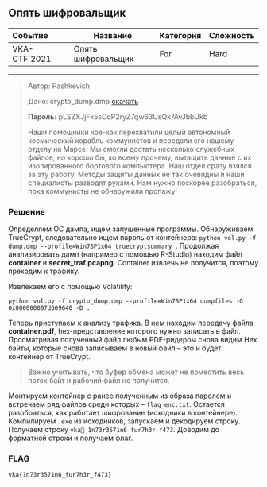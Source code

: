 ## Опять шифровальщик

| Событие | Название | Категория | Сложность |
| :------ | ---- | ---- | ---- |
| VKA-CTF`2021 | Опять шифровальщик | For | Hard |

***

> Автор: Pashkevich
>
> Дано: crypto_dump.dmp [скачать](https://disk.yandex.ru/d/d_nFwqkVegZUVg)
>
> **Пароль:** pLSZXJjFx5sCqP2ryZ7qw63UsQx7AvJbbUkb
>
> Наши помощники кое-как перехватили целый автономный космический корабль коммунистов и передали его нашему отделу на Марсе. Мы смогли достать несколько служебных файлов, но хорошо бы, ко всему прочему, вытащить данные с их изолированного бортового компьютера. Наш отдел сразу взялся за эту работу. Методы защиты данных не так очевидны и наши специалисты разводят руками. Нам нужно поскорее разобраться, пока коммунисты не обнаружили пропажу!

### Решение
Определяем ОС дампа, ищем запущенные программы. Обнаруживаем TrueCrypt, следовательно ищем пароль от контейнера:
`python vol.py -f dump.dmp --profile=Win7SP1x64 truecryptsummary `.
Продолжая анализировать дамп (например с помощью R-Studio) находим файл **container** и **secret_traf.pcapng**. Container извлечь не получится, поэтому преходим к трафику.

Извлекаем его с помощью Volatility:
```
python vol.py -f crypto_dump.dmp --profile=Win7SP1x64 dumpfiles -Q 0x000000007d609640 -D .
```

Теперь приступаем к анализу трафика. В нем находим передачу файла **container.pdf**, hex-представление которого нужно записать в файл. Просматривая полученный файл любым PDF-ридером снова видим Hex байты, которые снова записываем в новый файл – это и будет контейнер от TrueCrypt.
>
> Важно учитывать, что буфер обмена может не поместить весь поток байт и рабочий файл не получится.
>
Монтируем контейнер с ранее полученным из образа паролем и встречаем ряд файлов среди которых – `flag_enc.txt`. Остается разобраться, как работает шифрование (исходники в контейнере). Компилируем `.exe` из исходников, запускаем и декодируем строку.
Получаем строку `vka 1n73r3571n6 fur7h3r f473`. Доводим до форматной строки и получаем флаг.

### FLAG
`vka{1n73r3571n6_fur7h3r_f473}`
